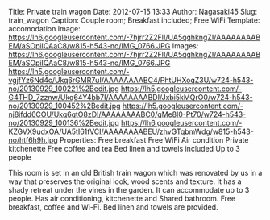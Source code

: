 Title: Private train wagon
Date: 2012-07-15 13:33
Author: Nagasaki45
Slug: train_wagon
Caption: Couple room; Breakfast included; Free WiFi
Template: accomodation
Image: https://lh6.googleusercontent.com/-7hjrr2Z2FII/UA5qqhkngZI/AAAAAAAABEM/aSOpiIQAaC8/w815-h543-no/IMG_0766.JPG
Images: https://lh6.googleusercontent.com/-7hjrr2Z2FII/UA5qqhkngZI/AAAAAAAABEM/aSOpiIQAaC8/w815-h543-no/IMG_0766.JPG
        https://lh5.googleusercontent.com/-vgjfYz6Nd4c/Ukq6rGMR7uI/AAAAAAAABC4/PhtUHXoqZ3U/w724-h543-no/20130929_100221%2Bedit.jpg
        https://lh5.googleusercontent.com/-G4THD_7zznw/Ukq64Y4bb7I/AAAAAAAABDI/Jxbi5kMQrO0/w724-h543-no/20130929_100452%2Bedit.jpg
        https://lh5.googleusercontent.com/-nj8ifdd6COU/Ukq6qtO8zDI/AAAAAAAABC0/qMe8l0-Pt70/w724-h543-no/20130929_100136%2Bedit.jpg
        https://lh6.googleusercontent.com/-KZGVX9udxOA/UA5tI61tVCI/AAAAAAAABEU/zhvGTqbmWdg/w815-h543-no/htf6h9h.jpg
Properties: Free breakfast
            Free WiFi
            Air condition
            Private kitchenette
            Free coffee and tea
            Bed linen and towels included
            Up to 3 people

This room is set in an old British train wagon which was renovated by us in a way that preserves the original look, wood scents and texture.
It has a shady retreat under the vines in the garden.
It can accommodate up to 3 people.
Has air conditioning, kitchenette and Shared bathroom.
Free breakfast, coffee and Wi-Fi.
Bed linen and towels are provided.

